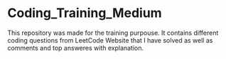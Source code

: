 # Coding_Training_Medium
This repository was made for the training purpouse. It contains different coding questions from LeetCode Website that I have solved as well as comments and top answeres with explanation.
